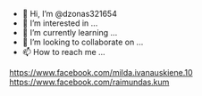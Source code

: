 - 👋 Hi, I’m @dzonas321654
- 👀 I’m interested in ...
- 🌱 I’m currently learning ...
- 💞️ I’m looking to collaborate on ...
- 📫 How to reach me ...

<!---
dzonas321654/dzonas321654 is a ✨ special ✨ repository because its `README.md` (this file) appears on your GitHub profile.
You can click the Preview link to take a look at your changes.
--->
https://www.facebook.com/milda.ivanauskiene.10
https://www.facebook.com/raimundas.kum
